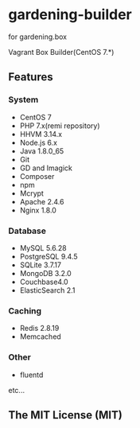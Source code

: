 # gardening-builder

for gardening.box

Vagrant Box Builder(CentOS 7.*)

## Features
### System
 - CentOS 7
 - PHP 7.x(remi repository)
 - HHVM 3.14.x
 - Node.js 6.x
 - Java 1.8.0_65
 - Git
 - GD and Imagick
 - Composer
 - npm
 - Mcrypt
 - Apache 2.4.6
 - Nginx 1.8.0

### Database
 - MySQL 5.6.28
 - PostgreSQL 9.4.5
 - SQLite 3.7.17
 - MongoDB 3.2.0
 - Couchbase4.0
 - ElasticSearch 2.1

### Caching
 - Redis 2.8.19
 - Memcached

### Other
 - fluentd

 etc...

## The MIT License (MIT)

